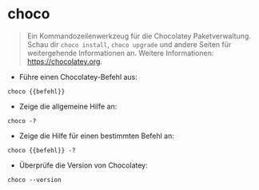 # choco

> Ein Kommandozeilenwerkzeug für die Chocolatey Paketverwaltung.
> Schau dir `choco install`, `choco upgrade` und andere Seiten für weitergehende Informationen an.
> Weitere Informationen: <https://chocolatey.org>.

- Führe einen Chocolatey-Befehl aus:

`choco {{befehl}}`

- Zeige die allgemeine Hilfe an:

`choco -?`

- Zeige die Hilfe für einen bestimmten Befehl an:

`choco {{befehl}} -?`

- Überprüfe die Version von Chocolatey:

`choco --version`
